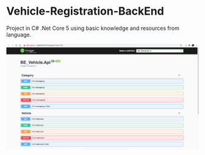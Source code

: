 # Vehicle-Registration-BackEnd
Project in C# .Net Core 5 using basic knowledge and resources from language.


<img src="https://github.com/teonett/Vehicle-Registration-BackEnd/blob/main/Images/00-Inicio.png">


